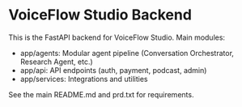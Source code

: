 # VoiceFlow Studio Backend

This is the FastAPI backend for VoiceFlow Studio. Main modules:
- app/agents: Modular agent pipeline (Conversation Orchestrator, Research Agent, etc.)
- app/api: API endpoints (auth, payment, podcast, admin)
- app/services: Integrations and utilities

See the main README.md and prd.txt for requirements. 